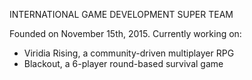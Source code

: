 INTERNATIONAL GAME DEVELOPMENT SUPER TEAM

Founded on November 15th, 2015. Currently working on:
- Viridia Rising, a community-driven multiplayer RPG
- Blackout, a 6-player round-based survival game

